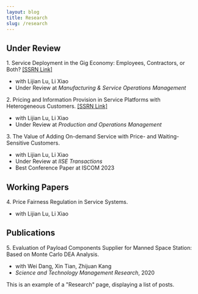```yaml
---
layout: blog
title: Research
slug: /research
---
```


## Under Review
<p>
  1. Service Deployment in the Gig Economy: Employees, Contractors, or Both? <a href="https://papers.ssrn.com/sol3/papers.cfm?abstract_id=4616847">[SSRN Link]</a>
  
  - with Lijian Lu, Li Xiao
  - Under Review at <em>Manufacturing \& Service Operations Management</em>
</p>

<p>
  2. Pricing and Information Provision in Service Platforms with Heterogeneous Customers. <a href="https://papers.ssrn.com/sol3/papers.cfm?abstract_id=5013751">[SSRN Link]</a>
  
  - with Lijian Lu, Li Xiao 
  - Under Review at <em>Production and Operations Management</em> 
</p>

<p>
  3. The Value of Adding On-demand Service with Price- and Waiting-Sensitive Customers. 
  
  - with Lijian Lu, Li Xiao 
  - Under Review at <em>IISE Transactions</em>
  - Best Conference Paper at ISCOM 2023
</p>

## Working Papers
<p>
  4. Price Fairness Regulation in Service Systems.
  
  - with Lijian Lu, Li Xiao 
</p>

## Publications
<p>
  5. Evaluation of Payload Components Supplier for Manned Space Station: Based on Monte Carlo DEA Analysis.
  
  - with Wei Dang, Xin Tian, Zhijuan Kang
  - <em>Science and Technology Management Research</em>, 2020
</p>


This is an example of a "Research" page, displaying a list of posts.
<br />
